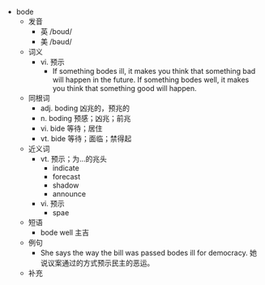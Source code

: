 - bode
  - 发音
    - 英 /boud/
    - 美 /bəud/
  - 词义
    - vi. 预示
      - If something bodes ill, it makes you think that something bad will happen in the future. If something bodes well, it makes you think that something good will happen. 
  - 同根词
    - adj. boding 凶兆的，预兆的
    - n. boding 预感；凶兆；前兆
    - vi. bide 等待；居住
    - vt. bide 等待；面临；禁得起
  - 近义词
    - vt. 预示；为…的兆头
      - indicate
      - forecast
      - shadow
      - announce
    - vi. 预示
      - spae
  - 短语
    - bode well 主吉
  - 例句
    - She says the way the bill was passed bodes ill for democracy. 她说议案通过的方式预示民主的恶运。
  - 补充